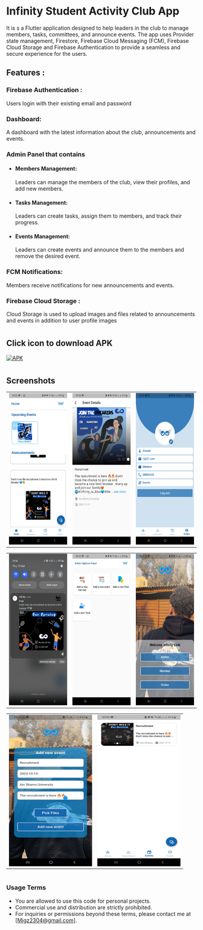 # Infinity Student Activity Club App
It is s a Flutter application designed to help leaders in the club to manage members, tasks, committees, and announce events. The app uses Provider state management, Firestore, Firebase Cloud Messaging (FCM), Firebase Cloud Storage and Firebase Authentication to provide a seamless and secure experience for the users.

## Features :

### Firebase Authentication : 
Users login with their existing email and password
### Dashboard:
A dashboard with the latest information about the club, announcements and events.
### Admin Panel that contains
- #### Members Management: 
    Leaders can manage the members of the club, view their profiles, and add new members.
- #### Tasks Management: 
    Leaders can create tasks, assign them to members, and track their progress.
- #### Events Management: 
    Leaders can create events and announce them to the members and remove the desired event.
### FCM Notifications: 
Members receive notifications for new announcements and events.
### Firebase Cloud Storage :
Cloud Storage is used to upload images and files related to announcements and events in addition to user profile images
#
#
## Click icon to download APK
<a href="https://drive.google.com/drive/u/0/folders/1V7w6rfcpoVNzTWHqa_eFb4oWZsRA5NHO">
  <img src="https://thumbs.dreamstime.com/b/modern-flat-design-apk-file-icon-web-simple-style-217030587.jpg" alt="APK" width="50" height="50">
</a>

#
## Screenshots
<table>
  <tr>
    <td><img src="/Screenshots/home.jpg" alt="Home" width="220" height="400"></td>
      <td>  <img src="/Screenshots/events_details.jpg" alt="Events Details" width="220" height="400"></td>
          <td><img src="/Screenshots/profile.jpg" alt="Profile" width="220" height="400"></td>
        </tr>
</table>

<table>
  <tr>
    <td><img src="/Screenshots/notification.jpg" alt="Notification" width="220" height="400"></td>
       <td> <img src="/Screenshots/admin_panel.jpg" alt="Admin Panel" width="220" height="400"></td>
            <td>  <img src="/Screenshots/onboarding.jpg" alt="Onboarding" width="220" height="400"></td>
        </tr>
</table>
<table>
  <tr>
    <td><img src="/Screenshots/add_event.jpg" alt="Add Event" width="220" height="400"></td>
       <td> <img src="/Screenshots/events.jpg" alt="Events" width="220" height="400"></td>
        </tr>
</table>

#
### Usage Terms

- You are allowed to use this code for personal projects.
- Commercial use and distribution are strictly prohibited.
- For inquiries or permissions beyond these terms, please contact me at [Migz2304@gmail.com].



